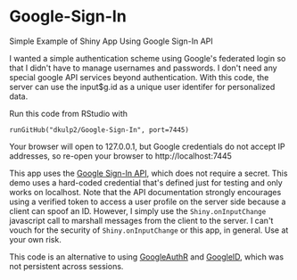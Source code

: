 # Google-Sign-In
Simple Example of Shiny App Using Google Sign-In API

I wanted a simple authentication scheme using Google's federated login so that I didn't have to manage usernames and passwords. I don't need any special google API services beyond authentication. With this code, the server can use the input$g.id as a unique user identifer for personalized data.

Run this code from RStudio with

    runGitHub("dkulp2/Google-Sign-In", port=7445)
   
Your browser will open to 127.0.0.1, but Google credentials do not accept IP addresses, so re-open your browser to http://localhost:7445

This app uses the [Google Sign-In API](https://developers.google.com/identity/sign-in/web/), which does not require a secret. This demo uses a hard-coded credential that's defined 
just for testing and only works on localhost. Note that the API documentation strongly encourages using a verified token to access a user profile on the server side because a client can spoof an ID. However, I simply use the `Shiny.onInputChange` javascript call to marshall messages from the client to the server. I can't vouch for the security of `Shiny.onInputChange` or this app, in general. Use at your own risk. 

This code is an alternative to using [GoogleAuthR](https://github.com/MarkEdmondson1234/GoogleAuthR) and [GoogleID](https://github.com/MarkEdmondson1234/GoogleID), 
which was not persistent across sessions.
